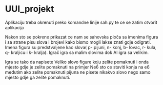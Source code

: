 # UUI_projekt
Aplikaciju treba okrenuti preko komandne linije sah.py te ce se zatim otvorit aplikacija

Nakon sto se  pokrene prikazat ce nam se sahovska ploča sa imenima figura i sa strane pisu slova i brojevi kako bismo mogli lakse znati gdje odigrati. Imena figura su predstvaljene kao slova( p- pijuni, n- konj, b- lovac, r- kula, q- kraljicu i k- kralja). Igrač igra sa malim slovima dok AI igra sa velikim.

Igra se tako da napisete Veliko slovo figure koju zelite pomaknuti i onda mjesto gdje je zelite pomaknuti na primjer Ne6 sto ce staviti konja na e6 međutim ako zelite pomaknuti pijuna ne pisete nikakvo slovo nego samo mjesto gdje ga zelite pomaknuti.
